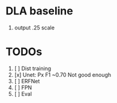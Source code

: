 DLA baseline
==
1. output .25 scale


TODOs
==
1. [ ] Dist training
2. [x] Unet: Px F1 ~0.70 Not good enough
3. [ ] ERFNet
4. [ ] FPN
5. [ ] Eval
